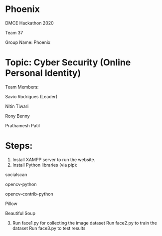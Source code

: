 # Phoenix
DMCE Hackathon 2020 

Team 37

Group Name: Phoenix

# Topic: Cyber Security (Online Personal Identity)

Team Members:

Savio Rodrigues (Leader)

Nitin Tiwari

Rony Benny

Prathamesh Patil

# Steps: 

1) Install XAMPP server to run the website.
2) Install Python libraries (via pip):

socialscan     

opencv-python

opencv-contrib-python

Pillow  

Beautiful Soup

3) Run face1.py for collecting the image dataset
   Run face2.py to train the dataset
   Run face3.py to test results



